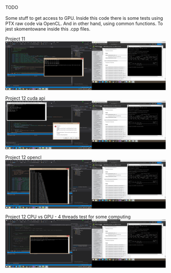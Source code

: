 TODO <br /><br />
Some stuff to get access to GPU. Inside this code there is some tests using PTX raw code via OpenCL. And in other hand, using common functions. To jest skomentowane inside this .cpp files.

Project 11
![dump](https://github.com/KarolDuracz/scratchpad/blob/main/OpenCL%20via%20ASUS%20with%20GT540M/demo1-4/project11.png?raw=true)

Project 12 cuda api
![dump](https://github.com/KarolDuracz/scratchpad/blob/main/OpenCL%20via%20ASUS%20with%20GT540M/demo1-4/project12cuda.png?raw=true)

Project 12 opencl
![dump](https://github.com/KarolDuracz/scratchpad/blob/main/OpenCL%20via%20ASUS%20with%20GT540M/demo1-4/project12opencl.png?raw=true)

Project 12 CPU vs GPU - 4 threads test for some computing 
![dump](https://github.com/KarolDuracz/scratchpad/blob/main/OpenCL%20via%20ASUS%20with%20GT540M/demo1-4/project12cpuvsgpubench.png?raw=true)
